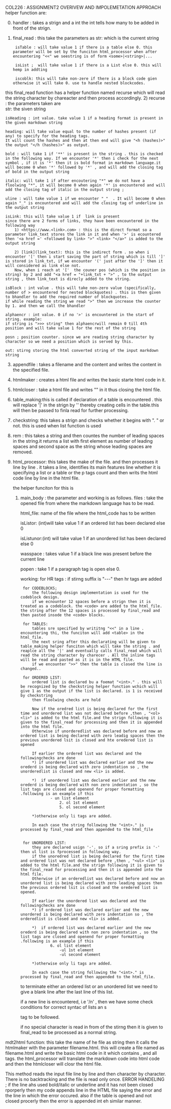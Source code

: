 COL226 : ASSIGNMENT2 
OVERIVEW AND IMPOLEMETATION APPROACH 
helper function are:

0) handler : takes  a strign and a int
    the int tells how many <blockquotes> to be added in front of the strign.
1) final_read :
    this take the parameters as 
        str: which is the current string 

        isTable : will take value 1 if there is a table else 0. this parameter will be set by the funciton html_processor when after encountering "<<" we seestring is of form <some>|<string>|...
        
        isList ;  will take value 1 if there is a List else 0. this will hemp in addting

        iscoblk: this will take non-zere if there is a block code gien otherwise it will take 0. use to handle nested blockcodes.

this final_read function has a helper function named recurse which will read the string character by chareacter and then process accordingly. 
2) recurse : the parameters taken are    
    str: the siven string 

    isHeading : int value. take value 1 if a heading format is present in the given markdown string 

    heading: will take value equal to the number of hashes present (if any) to specify for the heading tags.
    It will count the hashes and then at then end will give "<h (hashes)>" the output "</h (hashes)>" as output.

    bold : will take 1 if '**' is present in the string . this is checked in the following way. If we encounter '*' then i check for the next symbol , if it is '*' then it is bold format in markdown language.it will become 0 when '*' followed by '*' , and will add the closing tag of bold in the output string

    italic: will take 1 if after encoutering "*" we do not have a floolwing "*", it will become 0 when again '*' is encountered and will add the closing tag of italic in the output string ;

    uline : will take value 1 if we encounter "_"  . It will become 0 when again "_" is encountered and will add the closing tag of underline in the output string 

    isLink: this will take value 1 if  link is present 
    since there are 2 forms of links, they have been encountered in the following way
        1) <https://www.<link>.com> : this is the direct format so a parameter link_text stores the link in it and when '>' is ecountered then '<a href =' <followed by link> ">" <link> "</a>" is added to the output string 

        2) [link](link_text): this is the indirect form . so when i encounter '[' then i start saving the part of string which is till ']' is stored in link_txt, if we encounter '(' just after the ']' then it will considered as link else not.
        Now, when i reach at '['  the couner pos (which is the position in string) by 2 and add "<a href = "+link_txt + ">" , to the output string , then link_text is direcly added to the string.

    isBlock : int value . this will take non-zero value (specifically, number of > encountered for nested blockquotes) . this is then given to bhandler to add the required number of blockquotes.
    if while reading the string we read ">" then we increase the counter by 1. and then we call the bhandler

    alphaencr : int value. 0 if no '>' is encountered in the start of string. example:  
    if string is ">>> string" then alphaencrwill remain 0 till 4th position and will take value 1 for the rest of the string

    posn ; position counter. since we are reading string character by character so we need a position which is served by this.

    out: stirng storing the html converted string of the input markdown string

3) appendfile : takes a filename and the content and writes the content in the specified file.

4) htmlmaker : creates a html file and writes the basic starte html code in it.

5) htmlcloser : take a html file and writes "</body></html>" in it thus closing the html file.

6) table_making:this is called if declaration of a table is encountered . this will replace '|' in the strign by '</td><td>' thereby creating cells in the table.this will then be passed to finla read for further processing.

7) checkstring: this takes a strign and checks whether it begins with "<integer>. " or not. this is used when list function is used

8) rem : this takes a string and then countes the number of leading spaces in the string.it returns a list with first element as number of leading spaces and second space as the string whose leading spaces are removed.

9) html_processor:
    this takes the make of the file. and then processes it line by line . it takes a line, identifies its main features line whether it is specifying a list or a table or the p tags count and then writs the html code line by line in the html file.

    the helper funciton for this is 
    1) main_body : the parameter and working is as follows.
        files : take the opened file from where the markdown language has to be read.

        html_file: name of the file where the html_code has to be written

        isListor: (int)will take value 1 if an ordered list has been declared else 0

        isListunor:(int) will take value 1 if an unordered list has been declared else 0

        wasspace : takes value 1 if a black line was present before the current line

        popen : take 1 if a paragraph tag is open else 0.

        working:
            for HR tags :
                if stirng suffix is "---" then hr tags are added 

            for CODEBLOCKS;
                the following design implementation is used for the codeblock design.
                if we ecnounter 12 spaces before a strign then it is treated as a codeblock. the <code> are added to the html_file. the string after the 12 spaces is processed by final_read and then pasted insode the <code> blocks.

            for TABLES: 
                tables sre specified by writitng "<<" in a line . encountering thi, the funciton will add <table> in the html_file. 
                the next sring after this declarating will be given to table_making helper funciton which will take the string . and reaplce all the '|' and eventually calls final_read which will read the string character by charecer . All the inline tags will be read and pasted as it is in the HTML file.
                if we encounter ">>" then the table is closed the line is changed..

            for ORDERED LIST:
                ordered list is declared bu a foemat "<int>." . this will be recognized by the checkstring helper function wchich will give 1 as the output if the list is declared. is 1 is received by checkstring
                then floolwing checks are hold 
                
                Now if the oredred list is being declared for the first time and unordered list was not declared before ,then , "<ol> <li>" is added to the html file.and the strign following it is given to the final_read for processing and then it is appended into the html file. 
                Otherwise if unorderedlist was declared before and now an ordered list is being declared with zero leadig spaces then the previous unordered lsit is closed and hte oredered list is opened

                If earlier the ordered list was declared and the followingchecks are done
                *) if unordered list was declared earlier and the new orederd is being declared with zero indentation so , the unorderedlist is closed and new <li> is added.

                *)  if unordered list was declared earlier and the new orederd is being declared with non zero indentation , so the list tags are closed and openend for proper formatting .following is an example if this
                        - un list element
                            2. ol 1st element
                            5. ol second element

                *)otherwise only li tags are added.

                In each case the string following the "<int>." is processed by final_read and then appended to the html_file


            for UNORDERED LIST: 
                they are declared usign '-'. so if a sring prefix is '-' then ul list is fprocessed in following way.
                if the unoredred list is being declared for the first time and ordered list was not declared before ,then , "<ul> <li>" is added to the html file.and the strign following it is given to the final_read for processing and then it is appended into the html file.
                Otherwise if an orderedlist was declared before and now an unordered list is being declared with zero leading spaces then the previous ordered lsit is closed and the oredered list is opened.

                If earlier the unordered list was declared and the followingchecks are done
                *) if ordered list was declared earlier and the new unordered is being declared with zero indentation so , the orderedlist is closed and new <li> is added.

                *)  if ordered list was declared earlier and the new orederd is being declared with non zero indentation , so the list tags are closed and openend for proper formatting .following is an example if this
                        6. ol list element
                            -ul 1st element
                            -ul second element

                *)otherwise only li tags are added.

                In each case the string following the "<int>." is processed by final_read and then appended to the html_file.

        to terminate either an ordered list or an unordered list we need to give a blank line after the last line of this list. 

        if a new line is encountered, i.e '/n' , then we have some check conditions for correct syntac of lists an s<p> tag to be followed.

        if no special character is read in from of the stirng then it is given to final_read to be processed as  a normal string.


mdt2html function: this take the name of he file as string 
then it calls the htmlmaker with the parameter filename.html. this will create a file named as filename.html and write the basic html code in it which contains <html> , <head> and all tags. the html_processor will translate the markdown code into html code and then the htmlcloser will closr the html file.


This method reads the input file line by line and then character by character. There is no backtracking and the file is read only once.
ERROR HANDELING ;
if the line ahs used bold/italic or underline and it has not been closed rporperly then my code appends line in the HTML file saying the error and the line in which the error occured.
also if the table is opened and not closed procerly then the error is appended int eh similar manner.

